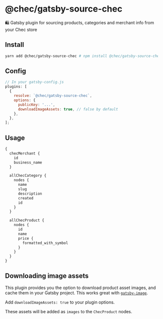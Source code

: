 # @chec/gatsby-source-chec

🛍 Gatsby plugin for sourcing products, categories and merchant info from your Chec store

## Install

```bash
yarn add @chec/gatsby-source-chec # npm install @chec/gatsby-source-chec
```

## Config

```js
// In your gatsby-config.js
plugins: [
  {
    resolve: `@chec/gatsby-source-chec`,
    options: {
      publicKey: '...',
      downloadImageAssets: true, // false by default
    },
  },
];
```

## Usage

```graphql
{
  checMerchant {
    id
    business_name
  }

  allChecCategory {
    nodes {
      name
      slug
      description
      created
      id
    }
  }

  allChecProduct {
    nodes {
      id
      name
      price {
        formatted_with_symbol
      }
    }
  }
}
```

## Downloading image assets

This plugin provides you the option to download product asset images, and cache them in your Gatsby project. This works great with [`gatsby-image`](https://www.gatsbyjs.org/packages/gatsby-image).

Add `downloadImageAssets: true` to your plugin options.

These assets will be added as `images` to the `ChecProduct` nodes.
